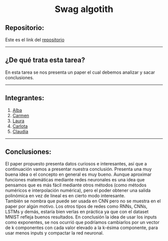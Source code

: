 <h1 align="center">Swag algotith</h1>

<h2>Repositorio:</h2>

Este es el link del [repositorio](https://github.com/claudiaalozano/algorith_SWAG.git)

***
<h2>¿De qué trata esta tarea?</h2>
En esta tarea se nos presenta un paper el cual debemos analizar y sacar conclusiones.

***
## Integrantes:

1. [Alba](https://github.com/albabernal03) 
2. [Carmen](https://github.com/carmenm02)
3. [Laura](https://github.com/lauralardies)
4. [Carlota](https://github.com/crltsnch)
5. [Claudia](https://github.com/claudiaalozano)

***

## Conclusiones:


El paper propuesto presenta datos curiosos e interesantes, así que a continuación vamos a presentar nuestra conclusión. 
Presenta una muy buena idea o el concepto en general es muy bueno. Aunque aproximar funciones matemáticas mediante redes neuronales es una idea que pensamos que es más fácil mediante otros métodos (como métodos numéricos e interpolación numérica), pero el poder obtener una salida polinómica en vez de lineal es en cierto modo interesante.   
También se nombra que puede ser usada en CNN pero no se muestra en el paper por algún motivo. Los otros tipos de redes como RNNs, CNNs, LSTMs y demás, estaría bien verlas en práctica ya que con el dataset MNIST refleja buenos resultados.
En conclusión la idea de usar los inputs como exponentes, se nos ocurrió que podríamos cambiarlos por un vector de k componentes con cada valor elevado a la k-ésima componente, para usar menos inputs y compactar la red neuronal.
